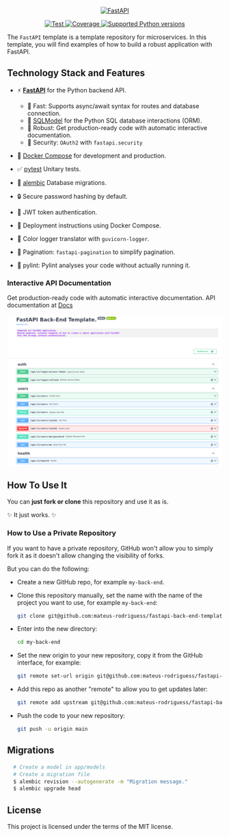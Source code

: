 <p align="center">
  <a href="https://fastapi.tiangolo.com"><img src="https://fastapi.tiangolo.com/img/logo-margin/logo-teal.png" alt="FastAPI"></a>
</p>

<p align="center">
  <a href="https://github.com/tiangolo/fastapi/actions?query=workflow%3ATest+event%3Apush+branch%3Amaster" target="_blank">
      <img src="https://github.com/tiangolo/fastapi/workflows/Test/badge.svg?event=push&branch=master" alt="Test">
  </a>
  <a href="https://coverage-badge.samuelcolvin.workers.dev/redirect/tiangolo/fastapi" target="_blank">
      <img src="https://coverage-badge.samuelcolvin.workers.dev/tiangolo/fastapi.svg" alt="Coverage">
  </a>
  <a href="https://pypi.org/project/fastapi" target="_blank">
      <img src="https://img.shields.io/pypi/pyversions/fastapi.svg?color=%2334D058" alt="Supported Python versions">
  </a>
</p>

The `FastAPI` template is a template repository for microservices. In this template, you will find examples of how to build a robust application with FastAPI.

## Technology Stack and Features

- ⚡ [**FastAPI**](https://fastapi.tiangolo.com) for the Python backend API.

  - 🚀 Fast: Supports async/await syntax for routes and database connection.
  - 🧰 [SQLModel](https://sqlmodel.tiangolo.com) for the Python SQL database interactions (ORM).
  - 💪 Robust: Get production-ready code with automatic interactive documentation.
  - 🔐 Security: `OAuth2` with `fastapi.security`
- 🐋 [Docker Compose](https://www.docker.com) for development and production.
- ✅ [pytest](https://docs.pytest.org/en/8.0.x/) Unitary tests.
- 🧰 [alembic](https://alembic.sqlalchemy.org/en/latest/) Database migrations.
- 🔒 Secure password hashing by default.
- 🔑 JWT token authentication.
- 🚢 Deployment instructions using Docker Compose.
- 📑 Color logger translator with `guvicorn-logger`.
- 📑 Pagination: `fastapi-pagination` to simplify pagination.
- 👀 pylint: Pylint analyses your code without actually running it.

### Interactive API Documentation

  Get production-ready code with automatic interactive documentation.
  API documentation at [Docs](http://127.0.0.1:8000/docs)

  [![API docs](img/docs.png)](https://github.com/mateus-rodriguess/fastapi-back-end-template)

## How To Use It

You can **just fork or clone** this repository and use it as is.

✨ It just works. ✨

### How to Use a Private Repository

If you want to have a private repository, GitHub won't allow you to simply fork it as it doesn't allow changing the visibility of forks.

But you can do the following:

- Create a new GitHub repo, for example `my-back-end`.
- Clone this repository manually, set the name with the name of the project you want to use, for example `my-back-end`:

  ```bash
  git clone git@github.com:mateus-rodriguess/fastapi-back-end-template.git my-back-end
  ```
- Enter into the new directory:

  ```bash
  cd my-back-end
  ```
- Set the new origin to your new repository, copy it from the GitHub interface, for example:

  ```bash
  git remote set-url origin git@github.com:mateus-rodriguess/fastapi-back-end-template.git
  ```
- Add this repo as another "remote" to allow you to get updates later:

  ```bash
  git remote add upstream git@github.com:mateus-rodriguess/fastapi-back-end-template.git
  ```
- Push the code to your new repository:

  ```bash
  git push -u origin main
  ```

## Migrations

```bash
  # Create a model in app/models
  # Create a migration file
  $ alembic revision --autogenerate -m "Migration message."
  $ alembic upgrade head

```

## License

This project is licensed under the terms of the MIT license.
